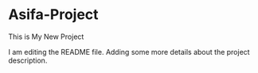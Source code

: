 # Asifa-Project
This is My New Project

I am editing the README file. Adding some more details about the project description.
